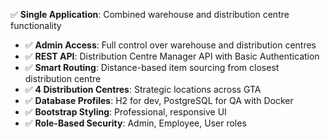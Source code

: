  ✅ **Single Application**: Combined warehouse and distribution centre functionality
- ✅ **Admin Access**: Full control over warehouse and distribution centres
- ✅ **REST API**: Distribution Centre Manager API with Basic Authentication
- ✅ **Smart Routing**: Distance-based item sourcing from closest distribution centre
- ✅ **4 Distribution Centres**: Strategic locations across GTA
- ✅ **Database Profiles**: H2 for dev, PostgreSQL for QA with Docker
- ✅ **Bootstrap Styling**: Professional, responsive UI
- ✅ **Role-Based Security**: Admin, Employee, User roles
